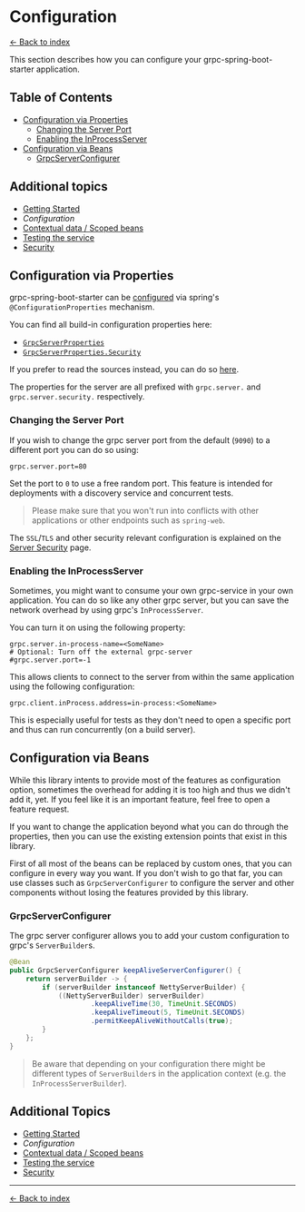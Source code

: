 # Configuration

[<- Back to index](../index.md)

This section describes how you can configure your grpc-spring-boot-starter application.

## Table of Contents <!-- omit in toc -->

- [Configuration via Properties](#configuration-via-properties)
  - [Changing the Server Port](#changing-the-server-port)
  - [Enabling the InProcessServer](#enabling-the-inprocessserver)
- [Configuration via Beans](#configuration-via-beans)
  - [GrpcServerConfigurer](#grpcserverconfigurer)

## Additional topics <!-- omit in toc -->

- [Getting Started](getting-started.md)
- *Configuration*
- [Contextual data / Scoped beans](contextual-data.md)
- [Testing the service](testing.md)
- [Security](security.md)

## Configuration via Properties

grpc-spring-boot-starter can be
[configured](https://docs.spring.io/spring-boot/docs/current/reference/html/boot-features-external-config.html) via
spring's `@ConfigurationProperties` mechanism.

You can find all build-in configuration properties here:

- [`GrpcServerProperties`](https://javadoc.io/page/net.devh/grpc-server-spring-boot-autoconfigure/latest/net/devh/boot/grpc/server/config/GrpcServerProperties.html)
- [`GrpcServerProperties.Security`](https://javadoc.io/page/net.devh/grpc-server-spring-boot-autoconfigure/latest/net/devh/boot/grpc/server/config/GrpcServerProperties.Security.html)

If you prefer to read the sources instead, you can do so
[here](https://github.com/yidongnan/grpc-spring-boot-starter/blob/master/grpc-server-spring-boot-autoconfigure/src/main/java/net/devh/boot/grpc/server/config/GrpcServerProperties.java#L50).

The properties for the server are all prefixed with `grpc.server.` and `grpc.server.security.` respectively.

### Changing the Server Port

If you wish to change the grpc server port from the default (`9090`) to a different port you can do so
using:

````properties
grpc.server.port=80
````

Set the port to `0` to use a free random port. This feature is intended for deployments with a discovery service and
concurrent tests.

> Please make sure that you won't run into conflicts with other applications or other endpoints such as `spring-web`.

The `SSL`/`TLS` and other security relevant configuration is explained on the [Server Security](security.md) page.

### Enabling the InProcessServer

Sometimes, you might want to consume your own grpc-service in your own application. You can do so like any other grpc server, but you can save the network overhead by using grpc's `InProcessServer`.

You can turn it on using the following property:

````properties
grpc.server.in-process-name=<SomeName>
# Optional: Turn off the external grpc-server
#grpc.server.port=-1
````

This allows clients to connect to the server from within the same application using the following configuration:

````properties
grpc.client.inProcess.address=in-process:<SomeName>
````

This is especially useful for tests as they don't need to open a specific port and thus can run concurrently (on a build
server).

## Configuration via Beans

While this library intents to provide most of the features as configuration option, sometimes the overhead for adding it
is too high and thus we didn't add it, yet. If you feel like it is an important feature, feel free to open a feature
request.

If you want to change the application beyond what you can do through the properties, then you can use the existing
extension points that exist in this library.

First of all most of the beans can be replaced by custom ones, that you can configure in every way you want.
If you don't wish to go that far, you can use classes such as `GrpcServerConfigurer` to configure the server and other
components without losing the features provided by this library.

### GrpcServerConfigurer

The grpc server configurer allows you to add your custom configuration to grpc's `ServerBuilder`s.

````java
@Bean
public GrpcServerConfigurer keepAliveServerConfigurer() {
    return serverBuilder -> {
        if (serverBuilder instanceof NettyServerBuilder) {
            ((NettyServerBuilder) serverBuilder)
                    .keepAliveTime(30, TimeUnit.SECONDS)
                    .keepAliveTimeout(5, TimeUnit.SECONDS)
                    .permitKeepAliveWithoutCalls(true);
        }
    };
}
````

> Be aware that depending on your configuration there might be different types of `ServerBuilder`s in the application
> context (e.g. the `InProcessServerBuilder`).

## Additional Topics <!-- omit in toc -->

- [Getting Started](getting-started.md)
- *Configuration*
- [Contextual data / Scoped beans](contextual-data.md)
- [Testing the service](testing.md)
- [Security](security.md)

----------

[<- Back to index](../index.md)
